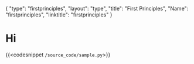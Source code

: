 {
    "type": "firstprinciples",
    "layout": "type",
    "title": "First Principles",
    "Name": "firstprinciples",
    "linktitle": "firstprinciples"
}

# Hi

{{<codesnippet `/source_code/sample.py`>}}



